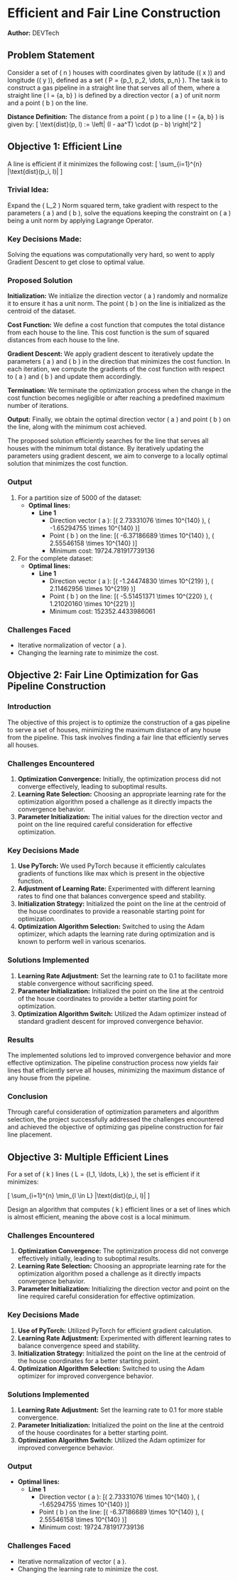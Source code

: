 # Efficient and Fair Line Construction

**Author:** DEVTech

## Problem Statement

Consider a set of \( n \) houses with coordinates given by latitude (\( x \)) and longitude (\( y \)), defined as a set \( P = \{p_1, p_2, \dots, p_n\} \). The task is to construct a gas pipeline in a straight line that serves all of them, where a straight line \( l = \{a, b\} \) is defined by a direction vector \( a \) of unit norm and a point \( b \) on the line.

**Distance Definition:** The distance from a point \( p \) to a line \( l = \{a, b\} \) is given by:
\[
\text{dist}(p, l) := \left\| (I - aa^T) \cdot (p - b) \right\|^2
\]

## Objective 1: Efficient Line

A line is efficient if it minimizes the following cost:
\[
\sum_{i=1}^{n} \|\text{dist}(p_i, l)\|
\]

### Trivial Idea:
Expand the \( L_2 \) Norm squared term, take gradient with respect to the parameters \( a \) and \( b \), solve the equations keeping the constraint on \( a \) being a unit norm by applying Lagrange Operator.

### Key Decisions Made:
Solving the equations was computationally very hard, so went to apply Gradient Descent to get close to optimal value.

### Proposed Solution

**Initialization:** We initialize the direction vector \( a \) randomly and normalize it to ensure it has a unit norm. The point \( b \) on the line is initialized as the centroid of the dataset.

**Cost Function:** We define a cost function that computes the total distance from each house to the line. This cost function is the sum of squared distances from each house to the line.

**Gradient Descent:** We apply gradient descent to iteratively update the parameters \( a \) and \( b \) in the direction that minimizes the cost function. In each iteration, we compute the gradients of the cost function with respect to \( a \) and \( b \) and update them accordingly.

**Termination:** We terminate the optimization process when the change in the cost function becomes negligible or after reaching a predefined maximum number of iterations.

**Output:** Finally, we obtain the optimal direction vector \( a \) and point \( b \) on the line, along with the minimum cost achieved.

The proposed solution efficiently searches for the line that serves all houses with the minimum total distance. By iteratively updating the parameters using gradient descent, we aim to converge to a locally optimal solution that minimizes the cost function.

### Output

1. For a partition size of 5000 of the dataset:
    - **Optimal lines:**
        - **Line 1**
            - Direction vector \( a \): [\( 2.73331076 \times 10^{140} \), \( -1.65294755 \times 10^{140} \)]
            - Point \( b \) on the line: [\( -6.37186689 \times 10^{140} \), \( 2.55546158 \times 10^{140} \)]
            - Minimum cost: 19724.781917739136
2. For the complete dataset:
    - **Optimal lines:**
        - **Line 1**
            - Direction vector \( a \): [\( -1.24474830 \times 10^{219} \), \( 2.11462956 \times 10^{219} \)]
            - Point \( b \) on the line: [\( -5.51451371 \times 10^{220} \), \( 1.21020160 \times 10^{221} \)]
            - Minimum cost: 152352.4433986061

### Challenges Faced

- Iterative normalization of vector \( a \).
- Changing the learning rate to minimize the cost.

## Objective 2: Fair Line Optimization for Gas Pipeline Construction

### Introduction

The objective of this project is to optimize the construction of a gas pipeline to serve a set of houses, minimizing the maximum distance of any house from the pipeline. This task involves finding a fair line that efficiently serves all houses.

### Challenges Encountered

1. **Optimization Convergence:** Initially, the optimization process did not converge effectively, leading to suboptimal results.
2. **Learning Rate Selection:** Choosing an appropriate learning rate for the optimization algorithm posed a challenge as it directly impacts the convergence behavior.
3. **Parameter Initialization:** The initial values for the direction vector and point on the line required careful consideration for effective optimization.

### Key Decisions Made

1. **Use PyTorch:** We used PyTorch because it efficiently calculates gradients of functions like max which is present in the objective function.
2. **Adjustment of Learning Rate:** Experimented with different learning rates to find one that balances convergence speed and stability.
3. **Initialization Strategy:** Initialized the point on the line at the centroid of the house coordinates to provide a reasonable starting point for optimization.
4. **Optimization Algorithm Selection:** Switched to using the Adam optimizer, which adapts the learning rate during optimization and is known to perform well in various scenarios.

### Solutions Implemented

1. **Learning Rate Adjustment:** Set the learning rate to 0.1 to facilitate more stable convergence without sacrificing speed.
2. **Parameter Initialization:** Initialized the point on the line at the centroid of the house coordinates to provide a better starting point for optimization.
3. **Optimization Algorithm Switch:** Utilized the Adam optimizer instead of standard gradient descent for improved convergence behavior.

### Results

The implemented solutions led to improved convergence behavior and more effective optimization. The pipeline construction process now yields fair lines that efficiently serve all houses, minimizing the maximum distance of any house from the pipeline.

### Conclusion

Through careful consideration of optimization parameters and algorithm selection, the project successfully addressed the challenges encountered and achieved the objective of optimizing gas pipeline construction for fair line placement.

## Objective 3: Multiple Efficient Lines

For a set of \( k \) lines \( L = \{l_1, \ldots, l_k\} \), the set is efficient if it minimizes:

\[
\sum_{i=1}^{n} \min_{l \in L} \|\text{dist}(p_i, l)\|
\]

Design an algorithm that computes \( k \) efficient lines or a set of lines which is almost efficient, meaning the above cost is a local minimum.

### Challenges Encountered

1. **Optimization Convergence:** The optimization process did not converge effectively initially, leading to suboptimal results.
2. **Learning Rate Selection:** Choosing an appropriate learning rate for the optimization algorithm posed a challenge as it directly impacts convergence behavior.
3. **Parameter Initialization:** Initializing the direction vector and point on the line required careful consideration for effective optimization.

### Key Decisions Made

1. **Use of PyTorch:** Utilized PyTorch for efficient gradient calculation.
2. **Learning Rate Adjustment:** Experimented with different learning rates to balance convergence speed and stability.
3. **Initialization Strategy:** Initialized the point on the line at the centroid of the house coordinates for a better starting point.
4. **Optimization Algorithm Selection:** Switched to using the Adam optimizer for improved convergence behavior.

### Solutions Implemented

1. **Learning Rate Adjustment:** Set the learning rate to 0.1 for more stable convergence.
2. **Parameter Initialization:** Initialized the point on the line at the centroid of the house coordinates for a better starting point.
3. **Optimization Algorithm Switch:** Utilized the Adam optimizer for improved convergence behavior.

### Output

- **Optimal lines:**
    - **Line 1**
        - Direction vector \( a \): [\( 2.73331076 \times 10^{140} \), \( -1.65294755 \times 10^{140} \)]
        - Point \( b \) on the line: [\( -6.37186689 \times 10^{140} \), \( 2.55546158 \times 10^{140} \)]
        - Minimum cost: 19724.781917739136

### Challenges Faced

- Iterative normalization of vector \( a \).
- Changing the learning rate to minimize the cost.
